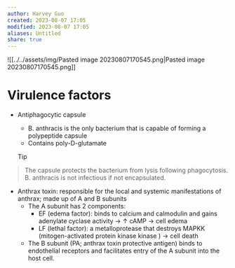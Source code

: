 ```yaml
---
author: Harvey Guo
created: 2023-08-07 17:05
modified: 2023-08-07 17:05
aliases: Untitled
share: true
---
```

![[../../assets/img/Pasted image 20230807170545.png|Pasted image 20230807170545.png]]
# Virulence factors
- Antiphagocytic capsule
	- B. anthracis is the only bacterium that is capable of forming a polypeptide capsule 
	- Contains poly-D-glutamate

  >[!tip] 
>The capsule protects the bacterium from lysis following phagocytosis. B. anthracis is not infectious if not encapsulated.

- Anthrax toxin: responsible for the local and systemic manifestations of anthrax; made up of A and B subunits
	- The A subunit has 2 components:
		- EF (edema factor): binds to calcium and calmodulin and gains adenylate cyclase activity → ↑ cAMP → cell edema
		- LF (lethal factor): a metalloprotease that destroys MAPKK (mitogen-activated protein kinase kinase ) → cell death 
	- The B subunit (PA; anthrax toxin protective antigen) binds to endothelial receptors and facilitates entry of the A subunit into the host cell.